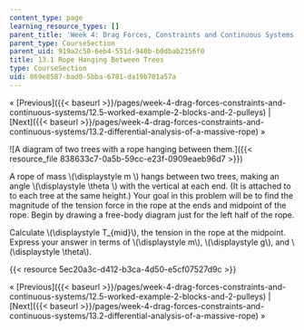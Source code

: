 ```yaml
---
content_type: page
learning_resource_types: []
parent_title: 'Week 4: Drag Forces, Constraints and Continuous Systems'
parent_type: CourseSection
parent_uid: 919a2c50-6eb4-551d-940b-b0dbab2356f0
title: 13.1 Rope Hanging Between Trees
type: CourseSection
uid: 869e8587-bad0-5bba-6781-da19b701a57a
---
```


« [Previous]({{< baseurl >}}/pages/week-4-drag-forces-constraints-and-continuous-systems/12.5-worked-example-2-blocks-and-2-pulleys) | [Next]({{< baseurl >}}/pages/week-4-drag-forces-constraints-and-continuous-systems/13.2-differential-analysis-of-a-massive-rope) »

![A diagram of two trees with a rope hanging between them.]({{< resource_file 838633c7-0a5b-59cc-e23f-0909eaeb96d7 >}})

A rope of mass \\(\\displaystyle m \\) hangs between two trees, making an angle \\(\\displaystyle \\theta \\) with the vertical at each end. (It is attached to to each tree at the same height.) Your goal in this problem will be to find the magnitude of the tension force in the rope at the ends and midpoint of the rope. Begin by drawing a free-body diagram just for the left half of the rope.

Calculate \\(\\displaystyle T\_{mid}\\), the tension in the rope at the midpoint. Express your answer in terms of \\(\\displaystyle m\\), \\(\\displaystyle g\\), and \\(\\displaystyle \\theta\\).

{{< resource 5ec20a3c-d412-b3ca-4d50-e5cf07527d9c >}}

« [Previous]({{< baseurl >}}/pages/week-4-drag-forces-constraints-and-continuous-systems/12.5-worked-example-2-blocks-and-2-pulleys) | [Next]({{< baseurl >}}/pages/week-4-drag-forces-constraints-and-continuous-systems/13.2-differential-analysis-of-a-massive-rope) »